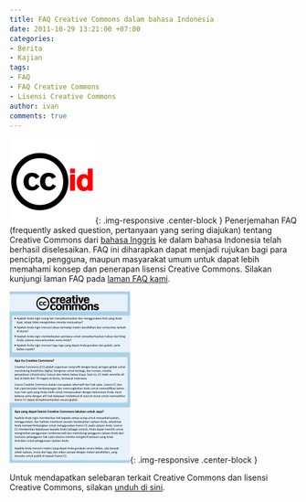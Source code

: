 ```yaml
---
title: FAQ Creative Commons dalam bahasa Indonesia
date: 2011-10-29 13:21:00 +07:00
categories:
- Berita
- Kajian
tags:
- FAQ
- FAQ Creative Commons
- Lisensi Creative Commons
author: ivan
comments: true
---
```


![ccid_icon_white.png](/uploads/ccid_icon_white.png){: .img-responsive .center-block }
Penerjemahan FAQ (frequently asked question, pertanyaan yang sering diajukan) tentang Creative Commons dari [bahasa Inggris](http://wiki.creativecommons.org/index.php?title=Frequently_Asked_Questions&oldid=53228) ke dalam bahasa Indonesia telah berhasil diselesaikan. FAQ ini diharapkan dapat menjadi rujukan bagi para pencipta, pengguna, maupun masyarakat umum untuk dapat lebih memahami konsep dan penerapan lisensi Creative Commons. Silakan kunjungi laman FAQ pada [laman FAQ kami](http://creativecommons.or.id/faq/).

![Selebaran-Depan.jpg](/uploads/Selebaran-Depan.jpg){: .img-responsive .center-block }

Untuk mendapatkan selebaran terkait Creative Commons dan lisensi Creative Commons, silakan [unduh di sini](https://commons.wikimedia.org/wiki/Category:Materi_Komunikasi_Creative_Commons_Indonesia).

